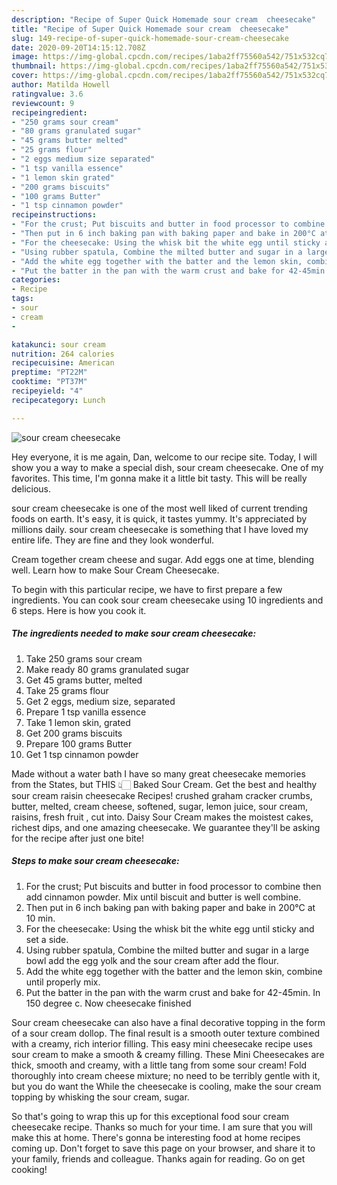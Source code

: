```yaml
---
description: "Recipe of Super Quick Homemade sour cream  cheesecake"
title: "Recipe of Super Quick Homemade sour cream  cheesecake"
slug: 149-recipe-of-super-quick-homemade-sour-cream-cheesecake
date: 2020-09-20T14:15:12.708Z
image: https://img-global.cpcdn.com/recipes/1aba2ff75560a542/751x532cq70/sour-cream-cheesecake-recipe-main-photo.jpg
thumbnail: https://img-global.cpcdn.com/recipes/1aba2ff75560a542/751x532cq70/sour-cream-cheesecake-recipe-main-photo.jpg
cover: https://img-global.cpcdn.com/recipes/1aba2ff75560a542/751x532cq70/sour-cream-cheesecake-recipe-main-photo.jpg
author: Matilda Howell
ratingvalue: 3.6
reviewcount: 9
recipeingredient:
- "250 grams sour cream"
- "80 grams granulated sugar"
- "45 grams butter melted"
- "25 grams flour"
- "2 eggs medium size separated"
- "1 tsp vanilla essence"
- "1 lemon skin grated"
- "200 grams biscuits"
- "100 grams Butter"
- "1 tsp cinnamon powder"
recipeinstructions:
- "For the crust; Put biscuits and butter in food processor to combine then add cinnamon powder. Mix until biscuit and butter is well combine."
- "Then put in 6 inch baking pan with baking paper and bake in 200°C at 10 min."
- "For the cheesecake: Using the whisk bit the white egg until sticky and set a side."
- "Using rubber spatula, Combine the milted butter and sugar in a large bowl  add the egg yolk and the sour cream after add the flour."
- "Add the white egg together with the batter and the lemon skin, combine until properly mix."
- "Put the batter in the pan with the warm crust and bake for 42-45min. In 150 degree c. Now cheesecake finished"
categories:
- Recipe
tags:
- sour
- cream
- 

katakunci: sour cream  
nutrition: 264 calories
recipecuisine: American
preptime: "PT22M"
cooktime: "PT37M"
recipeyield: "4"
recipecategory: Lunch

---
```



![sour cream  cheesecake](https://img-global.cpcdn.com/recipes/1aba2ff75560a542/751x532cq70/sour-cream-cheesecake-recipe-main-photo.jpg)

Hey everyone, it is me again, Dan, welcome to our recipe site. Today, I will show you a way to make a special dish, sour cream  cheesecake. One of my favorites. This time, I'm gonna make it a little bit tasty. This will be really delicious.

sour cream  cheesecake is one of the most well liked of current trending foods on earth. It's easy, it is quick, it tastes yummy. It's appreciated by millions daily. sour cream  cheesecake is something that I have loved my entire life. They are fine and they look wonderful.

Cream together cream cheese and sugar. Add eggs one at time, blending well. Learn how to make Sour Cream Cheesecake.


To begin with this particular recipe, we have to first prepare a few ingredients. You can cook sour cream  cheesecake using 10 ingredients and 6 steps. Here is how you cook it.

<!--inarticleads1-->

##### The ingredients needed to make sour cream  cheesecake:

1. Take 250 grams sour cream
1. Make ready 80 grams granulated sugar
1. Get 45 grams butter, melted
1. Take 25 grams flour
1. Get 2 eggs, medium size, separated
1. Prepare 1 tsp vanilla essence
1. Take 1 lemon skin, grated
1. Get 200 grams biscuits
1. Prepare 100 grams Butter
1. Get 1 tsp cinnamon powder


Made without a water bath I have so many great cheesecake memories from the States, but THIS 👆🏻 Baked Sour Cream. Get the best and healthy sour cream raisin cheesecake Recipes! crushed graham cracker crumbs, butter, melted, cream cheese, softened, sugar, lemon juice, sour cream, raisins, fresh fruit , cut into. Daisy Sour Cream makes the moistest cakes, richest dips, and one amazing cheesecake. We guarantee they&#39;ll be asking for the recipe after just one bite! 

<!--inarticleads2-->

##### Steps to make sour cream  cheesecake:

1. For the crust; Put biscuits and butter in food processor to combine then add cinnamon powder. Mix until biscuit and butter is well combine.
1. Then put in 6 inch baking pan with baking paper and bake in 200°C at 10 min.
1. For the cheesecake: Using the whisk bit the white egg until sticky and set a side.
1. Using rubber spatula, Combine the milted butter and sugar in a large bowl  add the egg yolk and the sour cream after add the flour.
1. Add the white egg together with the batter and the lemon skin, combine until properly mix.
1. Put the batter in the pan with the warm crust and bake for 42-45min. In 150 degree c. Now cheesecake finished


Sour cream cheesecake can also have a final decorative topping in the form of a sour cream dollop. The final result is a smooth outer texture combined with a creamy, rich interior filling. This easy mini cheesecake recipe uses sour cream to make a smooth &amp; creamy filling. These Mini Cheesecakes are thick, smooth and creamy, with a little tang from some sour cream! Fold thoroughly into cream cheese mixture; no need to be terribly gentle with it, but you do want the While the cheesecake is cooling, make the sour cream topping by whisking the sour cream, sugar. 

So that's going to wrap this up for this exceptional food sour cream  cheesecake recipe. Thanks so much for your time. I am sure that you will make this at home. There's gonna be interesting food at home recipes coming up. Don't forget to save this page on your browser, and share it to your family, friends and colleague. Thanks again for reading. Go on get cooking!
